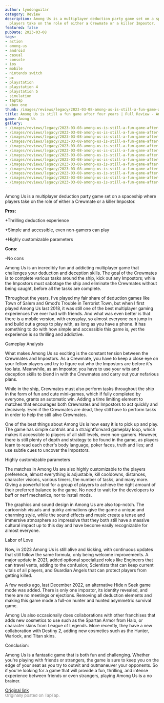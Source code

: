 ```yaml
---
author: lyndonguitar
category: Review
description: Among Us is a multiplayer deduction party game set on a spaceship where
  players take on the role of either a Crewmate or a killer Impostor.
featured: false
pubDate: 2023-03-08
tags:
- action
- among-us
- android
- casual
- console
- ios
- mobile
- nintendo switch
- pc
- playstation
- playstation 4
- playstation 5
- simulation
- taptap
- xbox one
thumb: /images/reviews/legacy/2023-03-08-among-us-is-still-a-fun-game-after-four-years--full-review---among-us-0.avif
title: Among Us is still a fun game after four years | Full Review - Among Us
game: Among Us
gallery:
- /images/reviews/legacy/2023-03-08-among-us-is-still-a-fun-game-after-four-years--full-review---among-us-0.avif
- /images/reviews/legacy/2023-03-08-among-us-is-still-a-fun-game-after-four-years--full-review---among-us-1.avif
- /images/reviews/legacy/2023-03-08-among-us-is-still-a-fun-game-after-four-years--full-review---among-us-2.avif
- /images/reviews/legacy/2023-03-08-among-us-is-still-a-fun-game-after-four-years--full-review---among-us-3.avif
- /images/reviews/legacy/2023-03-08-among-us-is-still-a-fun-game-after-four-years--full-review---among-us-4.avif
- /images/reviews/legacy/2023-03-08-among-us-is-still-a-fun-game-after-four-years--full-review---among-us-5.avif
- /images/reviews/legacy/2023-03-08-among-us-is-still-a-fun-game-after-four-years--full-review---among-us-6.avif
- /images/reviews/legacy/2023-03-08-among-us-is-still-a-fun-game-after-four-years--full-review---among-us-7.avif
- /images/reviews/legacy/2023-03-08-among-us-is-still-a-fun-game-after-four-years--full-review---among-us-8.avif
- /images/reviews/legacy/2023-03-08-among-us-is-still-a-fun-game-after-four-years--full-review---among-us-9.avif
- /images/reviews/legacy/2023-03-08-among-us-is-still-a-fun-game-after-four-years--full-review---among-us-10.avif
- /images/reviews/legacy/2023-03-08-among-us-is-still-a-fun-game-after-four-years--full-review---among-us-11.avif
- /images/reviews/legacy/2023-03-08-among-us-is-still-a-fun-game-after-four-years--full-review---among-us-12.avif
---
```

Among Us is a multiplayer deduction party game set on a spaceship where players take on the role of either a Crewmate or a killer Impostor.


**Pros:**


+Thrilling deduction experience

+Simple and accessible, even non-gamers can play

+Highly customizable parameters


**Cons:**


-No cons

Among Us is an incredibly fun and addicting multiplayer game that challenges your deduction and deception skills. The goal of the Crewmates is to complete various tasks around the ship, kick out any Impostors; while the Impostors must sabotage the ship and eliminate the Crewmates without being caught, before all the tasks are complete.

Throughout the years, I’ve played my fair share of deduction games like Town of Salem and Gmod’s Trouble in Terrorist Town, but when I first played Among Us last 2018, it was still one of the best multiplayer gaming experiences I’ve ever had with friends. And what was even better is that there is a mobile version, with crossplay, so almost everyone can jump in and build out a group to play with, as long as you have a phone. It has something to do with how simple and accessible this game is, yet the experience is so thrilling and addictive.

Gameplay Analysis

What makes Among Us so exciting is the constant tension between the Crewmates and Impostors. As a Crewmate, you have to keep a close eye on your fellow players and try to figure out who the Impostors are before it's too late. Meanwhile, as an Impostor, you have to use your wits and deception skills to blend in with the Crewmates and carry out your nefarious plans.

While in the ship, Crewmates must also perform tasks throughout the ship in the form of fun and cute mini-games, which if fully completed by everyone, grants an automatic win. Adding a time limiting element to matches that encourages both Crewmates and Impostors to act quickly and decisively. Even if the Crewmates are dead, they still have to perform tasks in order to help the still alive Crewmates.

One of the best things about Among Us is how easy it is to pick up and play. The game has simple controls and a straightforward gameplay loop, which makes it accessible to players of all skill levels, even non-gamers. However, there is still plenty of depth and strategy to be found in the game, as players learn to read each other's body language, poker faces, truth and lies; and use subtle cues to uncover the Impostors.

Highly customizable parameters

The matches in Among Us are also highly customizable to the players preference, almost everything is adjustable, kill cooldowns, distances, character visions, various timers, the number of tasks, and many more. Giving a powerful tool for a group of players to achieve the right amount of their preferred balance to the game. No need to wait for the developers to buff or nerf mechanics, nor to install mods.

The graphics and sound design in Among Us are also top-notch. The cartoonish visuals and quirky animations give the game a unique and charming style,  while the sound effects and music create a tense and immersive atmosphere so impressive that they both still have a massive cultural impact up to this day and have become easily recognizable for almost everyone.

Labor of Love

Now, in 2023 Among Us is still alive and kicking, with continuous updates that still follow the same formula, only being welcome improvements. A major update in 2021, added optional specialized roles like Engineers that can travel vents, adding to the confusion; Scientists that can keep current vitals of all players, and Guardian Angels that can protect players from getting killed.

A few weeks ago, last December 2022, an alternative Hide n Seek game mode was added. There is only one impostor, its identity revealed, and there are no meetings or ejections. Removing all deduction elements and making this game mode a full-on hunter and hunted asymmetric survival game.

Among Us also occasionally does collaborations with other franchises that adds new cosmetics to use such as the Spartan Armor from Halo, or character skins from League of Legends. More recently, they have a new collaboration with Destiny 2, adding new cosmetics such as the Hunter, Warlock, and Titan skins.

Conclusion:

Among Us is a fantastic game that is both fun and challenging. Whether you're playing with friends or strangers, the game is sure to keep you on the edge of your seat as you try to outwit and outmaneuver your opponents. So if you're looking for a game that will provide a fun, thrilling, and intense experience between friends or even strangers, playing Among Us is a no brainer.

[Original link](https://www.taptap.io/post/4737039)<br><span style="font-size: 0.95em; color: #888;">Originally posted on TapTap.</span>